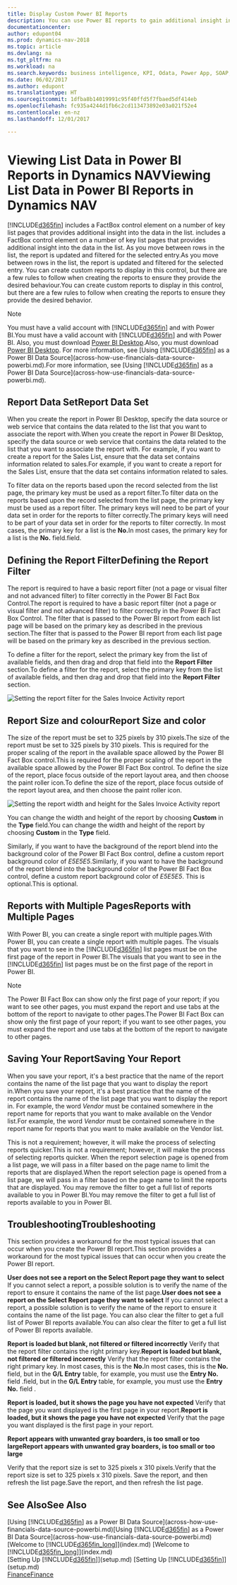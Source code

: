 ```yaml
---
title: Display Custom Power BI Reports
description: You can use Power BI reports to gain additional insight into data in lists in Dynamics NAV.
documentationcenter: 
author: edupont04
ms.prod: dynamics-nav-2018
ms.topic: article
ms.devlang: na
ms.tgt_pltfrm: na
ms.workload: na
ms.search.keywords: business intelligence, KPI, Odata, Power App, SOAP, analysis
ms.date: 06/02/2017
ms.author: edupont
ms.translationtype: HT
ms.sourcegitcommit: 1dfba8b14019991c95f40ffd5f7fbaed5df414eb
ms.openlocfilehash: fc935a4244d1fb6c2cd113473892e03a021f52e4
ms.contentlocale: en-nz
ms.lasthandoff: 12/01/2017

---
```

# <a name="viewing-list-data-in-power-bi-reports-in-dynamics-nav"></a><span data-ttu-id="7192e-103">Viewing List Data in Power BI Reports in Dynamics NAV</span><span class="sxs-lookup"><span data-stu-id="7192e-103">Viewing List Data in Power BI Reports in Dynamics NAV</span></span>
[!INCLUDE[d365fin](includes/d365fin_md.md)]<span data-ttu-id="7192e-104"> includes a FactBox control element on a number of key list pages that provides additional insight into the data in the list.</span><span class="sxs-lookup"><span data-stu-id="7192e-104"> includes a FactBox control element on a number of key list pages that provides additional insight into the data in the list.</span></span> <span data-ttu-id="7192e-105">As you move between rows in the list, the report is updated and filtered for the selected entry.</span><span class="sxs-lookup"><span data-stu-id="7192e-105">As you move between rows in the list, the report is updated and filtered for the selected entry.</span></span> <span data-ttu-id="7192e-106">You can create custom reports to display in this control, but there are a few rules to follow when creating the reports to ensure they provide the desired behaviour.</span><span class="sxs-lookup"><span data-stu-id="7192e-106">You can create custom reports to display in this control, but there are a few rules to follow when creating the reports to ensure they provide the desired behavior.</span></span>  

> [!NOTE]  
>   <span data-ttu-id="7192e-107">You must have a valid account with [!INCLUDE[d365fin](includes/d365fin_md.md)] and with Power BI.</span><span class="sxs-lookup"><span data-stu-id="7192e-107">You must have a valid account with [!INCLUDE[d365fin](includes/d365fin_md.md)] and with Power BI.</span></span> <span data-ttu-id="7192e-108">Also, you must download [Power BI Desktop](https://powerbi.microsoft.com/en-us/desktop/).</span><span class="sxs-lookup"><span data-stu-id="7192e-108">Also, you must download [Power BI Desktop](https://powerbi.microsoft.com/en-us/desktop/).</span></span> <span data-ttu-id="7192e-109">For more information, see [Using [!INCLUDE[d365fin](includes/d365fin_md.md)] as a Power BI Data Source](across-how-use-financials-data-source-powerbi.md).</span><span class="sxs-lookup"><span data-stu-id="7192e-109">For more information, see [Using [!INCLUDE[d365fin](includes/d365fin_md.md)] as a Power BI Data Source](across-how-use-financials-data-source-powerbi.md).</span></span>  

## <a name="report-data-set"></a><span data-ttu-id="7192e-110">Report Data Set</span><span class="sxs-lookup"><span data-stu-id="7192e-110">Report Data Set</span></span>
<span data-ttu-id="7192e-111">When you create the report in Power BI Desktop, specify the data source or web service that contains the data related to the list that you want to associate the report with.</span><span class="sxs-lookup"><span data-stu-id="7192e-111">When you create the report in Power BI Desktop, specify the data source or web service that contains the data related to the list that you want to associate the report with.</span></span> <span data-ttu-id="7192e-112">For example, if you want to create a report for the Sales List, ensure that the data set contains information related to sales.</span><span class="sxs-lookup"><span data-stu-id="7192e-112">For example, if you want to create a report for the Sales List, ensure that the data set contains information related to sales.</span></span>  

<span data-ttu-id="7192e-113">To filter data on the reports based upon the record selected from the list page, the primary key must be used as a report filter.</span><span class="sxs-lookup"><span data-stu-id="7192e-113">To filter data on the reports based upon the record selected from the list page, the primary key must be used as a report filter.</span></span> <span data-ttu-id="7192e-114">The primary keys will need to be part of your data set in order for the reports to filter correctly.</span><span class="sxs-lookup"><span data-stu-id="7192e-114">The primary keys will need to be part of your data set in order for the reports to filter correctly.</span></span> <span data-ttu-id="7192e-115">In most cases, the primary key for a list is the **No.**</span><span class="sxs-lookup"><span data-stu-id="7192e-115">In most cases, the primary key for a list is the **No.**</span></span> <span data-ttu-id="7192e-116">field.</span><span class="sxs-lookup"><span data-stu-id="7192e-116">field.</span></span>  

## <a name="defining-the-report-filter"></a><span data-ttu-id="7192e-117">Defining the Report Filter</span><span class="sxs-lookup"><span data-stu-id="7192e-117">Defining the Report Filter</span></span>
<span data-ttu-id="7192e-118">The report is required to have a basic report filter (not a page or visual filter and not advanced filter) to filter correctly in the Power BI Fact Box Control.</span><span class="sxs-lookup"><span data-stu-id="7192e-118">The report is required to have a basic report filter (not a page or visual filter and not advanced filter) to filter correctly in the Power BI Fact Box Control.</span></span> <span data-ttu-id="7192e-119">The filter that is passed to the Power BI report from each list page will be based on the primary key as described in the previous section.</span><span class="sxs-lookup"><span data-stu-id="7192e-119">The filter that is passed to the Power BI report from each list page will be based on the primary key as described in the previous section.</span></span>  

<span data-ttu-id="7192e-120">To define a filter for the report, select the primary key from the list of available fields, and then drag and drop that field into the **Report Filter** section.</span><span class="sxs-lookup"><span data-stu-id="7192e-120">To define a filter for the report, select the primary key from the list of available fields, and then drag and drop that field into the **Report Filter** section.</span></span>  

![Setting the report filter for the Sales Invoice Activity report](./media/across-how-use-powerbi-reports-factbox/financials-powerbi-report-filter.png)

## <a name="report-size-and-color"></a><span data-ttu-id="7192e-122">Report Size and colour</span><span class="sxs-lookup"><span data-stu-id="7192e-122">Report Size and color</span></span>
<span data-ttu-id="7192e-123">The size of the report must be set to 325 pixels by 310 pixels.</span><span class="sxs-lookup"><span data-stu-id="7192e-123">The size of the report must be set to 325 pixels by 310 pixels.</span></span> <span data-ttu-id="7192e-124">This is required for the proper scaling of the report in the available space allowed by the Power BI Fact Box control.</span><span class="sxs-lookup"><span data-stu-id="7192e-124">This is required for the proper scaling of the report in the available space allowed by the Power BI Fact Box control.</span></span> <span data-ttu-id="7192e-125">To define the size of the report, place focus outside of the report layout area, and then choose the paint roller icon.</span><span class="sxs-lookup"><span data-stu-id="7192e-125">To define the size of the report, place focus outside of the report layout area, and then choose the paint roller icon.</span></span>

![Setting the report width and height for the Sales Invoice Activity report](./media/across-how-use-powerbi-reports-factbox/financials-powerbi-report-sizing.png)

<span data-ttu-id="7192e-127">You can change the width and height of the report by choosing **Custom** in the **Type** field.</span><span class="sxs-lookup"><span data-stu-id="7192e-127">You can change the width and height of the report by choosing **Custom** in the **Type** field.</span></span>

<span data-ttu-id="7192e-128">Similarly, if you want to have the background of the report blend into the background color of the Power BI Fact Box control, define a custom report background color of *E5E5E5*.</span><span class="sxs-lookup"><span data-stu-id="7192e-128">Similarly, if you want to have the background of the report blend into the background color of the Power BI Fact Box control, define a custom report background color of *E5E5E5*.</span></span> <span data-ttu-id="7192e-129">This is optional.</span><span class="sxs-lookup"><span data-stu-id="7192e-129">This is optional.</span></span>  

## <a name="reports-with-multiple-pages"></a><span data-ttu-id="7192e-130">Reports with Multiple Pages</span><span class="sxs-lookup"><span data-stu-id="7192e-130">Reports with Multiple Pages</span></span>
<span data-ttu-id="7192e-131">With Power BI, you can create a single report with multiple pages.</span><span class="sxs-lookup"><span data-stu-id="7192e-131">With Power BI, you can create a single report with multiple pages.</span></span> <span data-ttu-id="7192e-132">The visuals that you want to see in the [!INCLUDE[d365fin](includes/d365fin_md.md)] list pages must be on the first page of the report in Power BI.</span><span class="sxs-lookup"><span data-stu-id="7192e-132">The visuals that you want to see in the [!INCLUDE[d365fin](includes/d365fin_md.md)] list pages must be on the first page of the report in Power BI.</span></span>  

> [!NOTE]  
>  <span data-ttu-id="7192e-133">The Power BI Fact Box can show only the first page of your report; if you want to see other pages, you must expand the report and use tabs at the bottom of the report to navigate to other pages.</span><span class="sxs-lookup"><span data-stu-id="7192e-133">The Power BI Fact Box can show only the first page of your report; if you want to see other pages, you must expand the report and use tabs at the bottom of the report to navigate to other pages.</span></span>  

## <a name="saving-your-report"></a><span data-ttu-id="7192e-134">Saving Your Report</span><span class="sxs-lookup"><span data-stu-id="7192e-134">Saving Your Report</span></span>

<span data-ttu-id="7192e-135">When you save your report, it's a best practice that the name of the report contains the name of the list page that you want to display the report in.</span><span class="sxs-lookup"><span data-stu-id="7192e-135">When you save your report, it's a best practice that the name of the report contains the name of the list page that you want to display the report in.</span></span> <span data-ttu-id="7192e-136">For example, the word *Vendor* must be contained somewhere in the report name for reports that you want to make available on the Vendor list.</span><span class="sxs-lookup"><span data-stu-id="7192e-136">For example, the word *Vendor* must be contained somewhere in the report name for reports that you want to make available on the Vendor list.</span></span>  

<span data-ttu-id="7192e-137">This is not a requirement; however, it will make the process of selecting reports quicker.</span><span class="sxs-lookup"><span data-stu-id="7192e-137">This is not a requirement; however, it will make the process of selecting reports quicker.</span></span> <span data-ttu-id="7192e-138">When the report selection page is opened from a list page, we will pass in a filter based on the page name to limit the reports that are displayed.</span><span class="sxs-lookup"><span data-stu-id="7192e-138">When the report selection page is opened from a list page, we will pass in a filter based on the page name to limit the reports that are displayed.</span></span>  <span data-ttu-id="7192e-139">You may remove the filter to get a full list of reports available to you in Power BI.</span><span class="sxs-lookup"><span data-stu-id="7192e-139">You may remove the filter to get a full list of reports available to you in Power BI.</span></span>  

## <a name="troubleshooting"></a><span data-ttu-id="7192e-140">Troubleshooting</span><span class="sxs-lookup"><span data-stu-id="7192e-140">Troubleshooting</span></span>
<span data-ttu-id="7192e-141">This section provides a workaround for the most typical issues that can occur when you create the Power BI report.</span><span class="sxs-lookup"><span data-stu-id="7192e-141">This section provides a workaround for the most typical issues that can occur when you create the Power BI report.</span></span>  

<span data-ttu-id="7192e-142">**User does not see a report on the Select Report page they want to select** If you cannot select a report, a possible solution is to verify the name of the report to ensure it contains the name of the list page.</span><span class="sxs-lookup"><span data-stu-id="7192e-142">**User does not see a report on the Select Report page they want to select** If you cannot select a report, a possible solution is to verify the name of the report to ensure it contains the name of the list page.</span></span> <span data-ttu-id="7192e-143">You can also clear the filter to get a full list of Power BI reports available.</span><span class="sxs-lookup"><span data-stu-id="7192e-143">You can also clear the filter to get a full list of Power BI reports available.</span></span>  

<span data-ttu-id="7192e-144">**Report is loaded but blank, not filtered or filtered incorrectly** Verify that the report filter contains the right primary key.</span><span class="sxs-lookup"><span data-stu-id="7192e-144">**Report is loaded but blank, not filtered or filtered incorrectly** Verify that the report filter contains the right primary key.</span></span> <span data-ttu-id="7192e-145">In most cases, this is the **No.**</span><span class="sxs-lookup"><span data-stu-id="7192e-145">In most cases, this is the **No.**</span></span> <span data-ttu-id="7192e-146">field, but in the **G/L Entry** table, for example, you must use the **Entry No.** field  .</span><span class="sxs-lookup"><span data-stu-id="7192e-146">field, but in the **G/L Entry** table, for example, you must use the **Entry No.** field  .</span></span>

<span data-ttu-id="7192e-147">**Report is loaded, but it shows the page you have not expected** Verify that the page you want displayed is the first page in your report.</span><span class="sxs-lookup"><span data-stu-id="7192e-147">**Report is loaded, but it shows the page you have not expected** Verify that the page you want displayed is the first page in your report.</span></span>  

<span data-ttu-id="7192e-148">**Report appears with unwanted gray boarders, is too small or too large**</span><span class="sxs-lookup"><span data-stu-id="7192e-148">**Report appears with unwanted gray boarders, is too small or too large**</span></span>

<span data-ttu-id="7192e-149">Verify that the report size is set to 325 pixels x 310 pixels.</span><span class="sxs-lookup"><span data-stu-id="7192e-149">Verify that the report size is set to 325 pixels x 310 pixels.</span></span> <span data-ttu-id="7192e-150">Save the report, and then refresh the list page.</span><span class="sxs-lookup"><span data-stu-id="7192e-150">Save the report, and then refresh the list page.</span></span>  

## <a name="see-also"></a><span data-ttu-id="7192e-151">See Also</span><span class="sxs-lookup"><span data-stu-id="7192e-151">See Also</span></span>
<span data-ttu-id="7192e-152">[Using [!INCLUDE[d365fin](includes/d365fin_md.md)] as a Power BI Data Source](across-how-use-financials-data-source-powerbi.md)</span><span class="sxs-lookup"><span data-stu-id="7192e-152">[Using [!INCLUDE[d365fin](includes/d365fin_md.md)] as a Power BI Data Source](across-how-use-financials-data-source-powerbi.md)</span></span>  
<span data-ttu-id="7192e-153">[Welcome to [!INCLUDE[d365fin_long](includes/d365fin_long_md.md)]](index.md)  </span><span class="sxs-lookup"><span data-stu-id="7192e-153">[Welcome to [!INCLUDE[d365fin_long](includes/d365fin_long_md.md)]](index.md)  </span></span>  
<span data-ttu-id="7192e-154">[Setting Up [!INCLUDE[d365fin](includes/d365fin_md.md)]](setup.md)  </span><span class="sxs-lookup"><span data-stu-id="7192e-154">[Setting Up [!INCLUDE[d365fin](includes/d365fin_md.md)]](setup.md)  </span></span>  
[<span data-ttu-id="7192e-155">Finance</span><span class="sxs-lookup"><span data-stu-id="7192e-155">Finance</span></span>](finance.md)  

